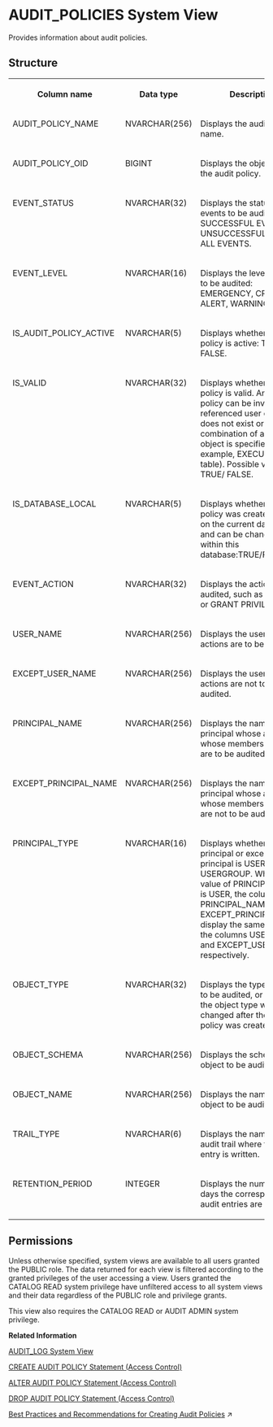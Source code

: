 <!-- loio209e4d3d75191014b419a2dc6e6a202a -->

# AUDIT\_POLICIES System View

Provides information about audit policies.



<a name="loio209e4d3d75191014b419a2dc6e6a202a___a_u_d_i_t__p_o_l_i_c_i_e_s_1struct_AUDIT_POLICIES"/>

## Structure


<table>
<tr>
<th valign="top">

Column name

</th>
<th valign="top">

Data type

</th>
<th valign="top">

Description

</th>
</tr>
<tr>
<td valign="top">

AUDIT\_POLICY\_NAME

</td>
<td valign="top">

NVARCHAR\(256\)

</td>
<td valign="top">

Displays the audit policy name.

</td>
</tr>
<tr>
<td valign="top">

AUDIT\_POLICY\_OID

</td>
<td valign="top">

BIGINT

</td>
<td valign="top">

Displays the object ID of the audit policy.

</td>
</tr>
<tr>
<td valign="top">

EVENT\_STATUS

</td>
<td valign="top">

NVARCHAR\(32\)

</td>
<td valign="top">

Displays the status of events to be audited: SUCCESSFUL EVENTS, UNSUCCESSFUL EVENTS, ALL EVENTS.

</td>
</tr>
<tr>
<td valign="top">

EVENT\_LEVEL

</td>
<td valign="top">

NVARCHAR\(16\)

</td>
<td valign="top">

Displays the level of events to be audited: EMERGENCY, CRITICAL, ALERT, WARNING, INFO.

</td>
</tr>
<tr>
<td valign="top">

IS\_AUDIT\_POLICY\_ACTIVE

</td>
<td valign="top">

NVARCHAR\(5\)

</td>
<td valign="top">

Displays whether the audit policy is active: TRUE/ FALSE.

</td>
</tr>
<tr>
<td valign="top">

IS\_VALID

</td>
<td valign="top">

NVARCHAR\(32\)

</td>
<td valign="top">

Displays whether an audit policy is valid. An audit policy can be invalid if the referenced user or object does not exist or an invalid combination of action and object is specified \(for example, EXECUTE on a table\). Possible values are TRUE/ FALSE.

</td>
</tr>
<tr>
<td valign="top">

IS\_DATABASE\_LOCAL

</td>
<td valign="top">

NVARCHAR\(5\)

</td>
<td valign="top">

Displays whether the policy was created locally on the current database and can be changed from within this database:TRUE/FALSE.

</td>
</tr>
<tr>
<td valign="top">

EVENT\_ACTION

</td>
<td valign="top">

NVARCHAR\(32\)

</td>
<td valign="top">

Displays the action to be audited, such as SELECT or GRANT PRIVILEGE.

</td>
</tr>
<tr>
<td valign="top">

USER\_NAME

</td>
<td valign="top">

NVARCHAR\(256\)

</td>
<td valign="top">

Displays the user whose actions are to be audited.

</td>
</tr>
<tr>
<td valign="top">

EXCEPT\_USER\_NAME

</td>
<td valign="top">

NVARCHAR\(256\)

</td>
<td valign="top">

Displays the user whose actions are not to be audited.

</td>
</tr>
<tr>
<td valign="top">

PRINCIPAL\_NAME

</td>
<td valign="top">

NVARCHAR\(256\)

</td>
<td valign="top">

Displays the name of the principal whose actions or whose members’ actions are to be audited.

</td>
</tr>
<tr>
<td valign="top">

EXCEPT\_PRINCIPAL\_NAME

</td>
<td valign="top">

NVARCHAR\(256\)

</td>
<td valign="top">

Displays the name of the principal whose actions or whose members’ actions are not to be audited.

</td>
</tr>
<tr>
<td valign="top">

PRINCIPAL\_TYPE

</td>
<td valign="top">

NVARCHAR\(16\)

</td>
<td valign="top">

Displays whether the principal or except principal is USER or USERGROUP. When if the value of PRINCIPAL\_TYPE is USER, the columns PRINCIPAL\_NAME and EXCEPT\_PRINCIPAL\_NAME display the same values as the columns USER\_NAME and EXCEPT\_USER\_NAME, respectively.

</td>
</tr>
<tr>
<td valign="top">

OBJECT\_TYPE

</td>
<td valign="top">

NVARCHAR\(32\)

</td>
<td valign="top">

Displays the type of object to be audited, or INVALID if the object type was changed after the audit policy was created.

</td>
</tr>
<tr>
<td valign="top">

OBJECT\_SCHEMA

</td>
<td valign="top">

NVARCHAR\(256\)

</td>
<td valign="top">

Displays the schema of object to be audited.

</td>
</tr>
<tr>
<td valign="top">

OBJECT\_NAME

</td>
<td valign="top">

NVARCHAR\(256\)

</td>
<td valign="top">

Displays the name of object to be audited.

</td>
</tr>
<tr>
<td valign="top">

TRAIL\_TYPE

</td>
<td valign="top">

NVARCHAR\(6\)

</td>
<td valign="top">

Displays the name of the audit trail where the audit entry is written.

</td>
</tr>
<tr>
<td valign="top">

RETENTION\_PERIOD

</td>
<td valign="top">

INTEGER

</td>
<td valign="top">

Displays the number of days the corresponding audit entries are retained.

</td>
</tr>
</table>



<a name="loio209e4d3d75191014b419a2dc6e6a202a__section_jxz_5fc_qhb"/>

## Permissions

Unless otherwise specified, system views are available to all users granted the PUBLIC role. The data returned for each view is filtered according to the granted privileges of the user accessing a view. Users granted the CATALOG READ system privilege have unfiltered access to all system views and their data regardless of the PUBLIC role and privilege grants.

This view also requires the CATALOG READ or AUDIT ADMIN system privilege.

**Related Information**  


[AUDIT\_LOG System View](audit-log-system-view-d1fe124.md "Provides information about audit records, with the exception of XSA-auditing.")

[CREATE AUDIT POLICY Statement \(Access Control\)](../../010-SQL-Reference/012-SQL-Statements/create-audit-policy-statement-access-control-20d3d56.md "Creates an audit policy.")

[ALTER AUDIT POLICY Statement \(Access Control\)](../../010-SQL-Reference/012-SQL-Statements/alter-audit-policy-statement-access-control-20cfb7b.md "Enables or disables an audit policy, changes audit trail target types for an audit policy, and configures the retention period of the policy.")

[DROP AUDIT POLICY Statement \(Access Control\)](../../010-SQL-Reference/012-SQL-Statements/drop-audit-policy-statement-access-control-20d6324.md "Drops an audit policy.")

[Best Practices and Recommendations for Creating Audit Policies](https://help.sap.com/viewer/a1317de16a1e41a6b0ff81849d80713c/2024_1_QRC/en-US/35eb4e567d53456088755b8131b7ed1d.html "Best practices and recommendations to help you create audit policies") :arrow_upper_right:

